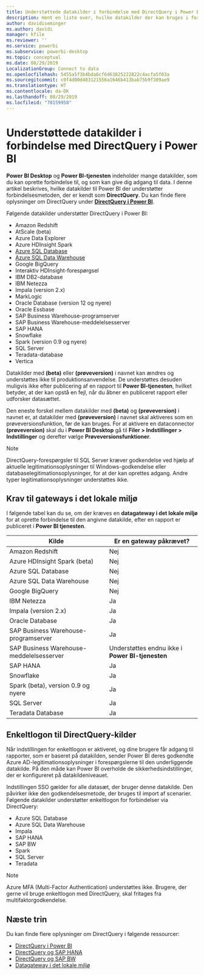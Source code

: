 ```yaml
---
title: Understøttede datakilder i forbindelse med DirectQuery i Power BI
description: Hent en liste over, hvilke datakilder der kan bruges i forbindelse med DirectQuery.
author: davidiseminger
ms.author: davidi
manager: kfile
ms.reviewer: ''
ms.service: powerbi
ms.subservice: powerbi-desktop
ms.topic: conceptual
ms.date: 08/29/2019
LocalizationGroup: Connect to data
ms.openlocfilehash: 5455a5f3b4bda6cf6d63825222822c4acfa5f03a
ms.sourcegitcommit: c0f4d00d483121556a1646b413bab75b9f309ae9
ms.translationtype: HT
ms.contentlocale: da-DK
ms.lasthandoff: 08/29/2019
ms.locfileid: "70159958"
---
```

# <a name="data-sources-supported-by-directquery-in-power-bi"></a>Understøttede datakilder i forbindelse med DirectQuery i Power BI

**Power BI Desktop** og **Power BI-tjenesten** indeholder mange datakilder, som du kan oprette forbindelse til, og som kan give dig adgang til data. I denne artikel beskrives, hvilke datakilder til Power BI der understøtter forbindelsesmetoden, der er kendt som **DirectQuery**. Du kan finde flere oplysninger om DirectQuery under [**DirectQuery i Power BI**](desktop-directquery-about.md).

Følgende datakilder understøtter DirectQuery i Power BI:

* Amazon Redshift
* AtScale (beta)
* Azure Data Explorer
* Azure HDInsight Spark
* [Azure SQL Database](service-azure-sql-database-with-direct-connect.md)
* [Azure SQL Data Warehouse](service-azure-sql-data-warehouse-with-direct-connect.md)
* Google BigQuery
* Interaktiv HDInsight-forespørgsel
* IBM DB2-database
* IBM Netezza
* Impala (version 2.x)
* MarkLogic
* Oracle Database (version 12 og nyere)
* Oracle Essbase
* SAP Business Warehouse-programserver
* SAP Business Warehouse-meddelelsesserver
* SAP HANA
* Snowflake
* Spark (version 0.9 og nyere)
* SQL Server
* Teradata-database
* Vertica

Datakilder med **(beta)** eller **(prøveversion)** i navnet kan ændres og understøttes ikke til produktionsanvendelse. De understøttes desuden muligvis ikke efter publicering af en rapport til **Power BI-tjenesten**, hvilket betyder, at der kan opstå en fejl, når du åbner en publiceret rapport eller udforsker datasættet.

Den eneste forskel mellem datakilder med **(beta)** og **(prøveversion)** i navnet er, at datakilder med **(prøveversion)** i navnet skal aktiveres som en prøveversionsfunktion, før de kan bruges. For at aktivere en dataconnector **(prøveversion)** skal du i **Power BI Desktop** gå til **Filer > Indstillinger > Indstillinger** og derefter vælge **Prøveversionsfunktioner**.

> [!NOTE]
> DirectQuery-forespørgsler til SQL Server kræver godkendelse ved hjælp af aktuelle legitimationsoplysninger til Windows-godkendelse eller databaselegitimationsoplysninger, for at der kan oprettes adgang. Andre typer legitimationsoplysninger understøttes ikke.
>

## <a name="on-premises-gateway-requirements"></a>Krav til gateways i det lokale miljø
I følgende tabel kan du se, om der kræves en **datagateway i det lokale miljø** for at oprette forbindelse til den angivne datakilde, efter en rapport er publiceret i **Power BI tjenesten**.

| Kilde | Er en gateway påkrævet? |
| --- | --- |
| Amazon Redshift |Nej |
| Azure HDInsight Spark (beta) |Nej |
| Azure SQL Database |Nej |
| Azure SQL Data Warehouse |Nej |
| Google BigQuery |Nej |
| IBM Netezza |Ja |
| Impala (version 2.x) |Ja |
| Oracle Database |Ja |
| SAP Business Warehouse-programserver |Ja |
| SAP Business Warehouse-meddelelsesserver |Understøttes endnu ikke i **Power BI-tjenesten** |
| SAP HANA |Ja |
| Snowflake |Ja |
| Spark (beta), version 0.9 og nyere |Ja |
| SQL Server |Ja |
| Teradata Database |Ja |

## <a name="single-sign-on-sso-for-directquery-sources"></a>Enkeltlogon til DirectQuery-kilder

Når indstillingen for enkeltlogon er aktiveret, og dine brugere får adgang til rapporter, som er baseret på datakilden, sender Power BI deres godkendte Azure AD-legitimationsoplysninger i forespørgslerne til den underliggende datakilde. På den måde kan Power BI overholde de sikkerhedsindstillinger, der er konfigureret på datakildeniveauet.

Indstillingen SSO gælder for alle datasæt, der bruger denne datakilde. Den påvirker ikke den godkendelsesmetode, der bruges til import af scenarier. Følgende datakilder understøtter enkeltlogon for forbindelser via DirectQuery:

- Azure SQL Database
- Azure SQL Data Warehouse
- Impala
- SAP HANA
- SAP BW
- Spark
- SQL Server
- Teradata

> [!Note]
> Azure MFA (Multi-Factor Authentication) understøttes ikke. Brugere, der gerne vil bruge enkeltlogon med DirectQuery, skal fritages fra multifaktorgodkendelse.

## <a name="next-steps"></a>Næste trin
Du kan finde flere oplysninger om DirectQuery i følgende ressourcer:

* [DirectQuery i Power BI](desktop-directquery-about.md)
* [DirectQuery og SAP HANA](desktop-directquery-sap-hana.md)
* [DirectQuery og SAP BW](desktop-directquery-sap-bw.md)
* [Datagateway i det lokale miljø](service-gateway-onprem.md)

